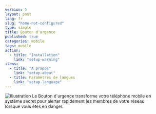 ```yaml
---
version: 5
layout: post
lang: fr
slug: "home-not-configured"
type: simple
title: Bouton d'urgence
published: true
categories: mobile
tags: mobile
action: 
  - title: "Installation"
    link: "setup-warning"
items: 
  - title: "A propos"
    link: "setup-about"
  - title: Paramètres de langues
    link: "setup-language"
---
```


![Illustration](/media/mobile/home-not-configured-small.png) Le Bouton d'urgence transforme votre téléphone mobile en système secret pour alerter rapidement les membres de votre réseau lorsque vous êtes en danger. 

